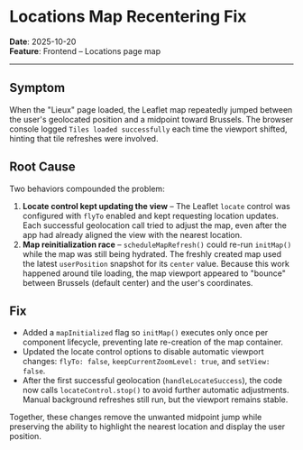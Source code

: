 # Locations Map Recentering Fix

**Date**: 2025-10-20  
**Feature**: Frontend – Locations page map

---

## Symptom

When the "Lieux" page loaded, the Leaflet map repeatedly jumped between the
user's geolocated position and a midpoint toward Brussels. The browser console
logged `Tiles loaded successfully` each time the viewport shifted, hinting that
tile refreshes were involved.

## Root Cause

Two behaviors compounded the problem:

1. **Locate control kept updating the view** – The Leaflet `locate` control was
   configured with `flyTo` enabled and kept requesting location updates. Each
   successful geolocation call tried to adjust the map, even after the app had
   already aligned the view with the nearest location.
2. **Map reinitialization race** – `scheduleMapRefresh()` could re-run `initMap()`
   while the map was still being hydrated. The freshly created map used the
   latest `userPosition` snapshot for its `center` value. Because this work
   happened around tile loading, the map viewport appeared to "bounce"
  between Brussels (default center) and the user's coordinates.

## Fix

- Added a `mapInitialized` flag so `initMap()` executes only once per component
  lifecycle, preventing late re-creation of the map container.
- Updated the locate control options to disable automatic viewport changes:
  `flyTo: false`, `keepCurrentZoomLevel: true`, and `setView: false`.
- After the first successful geolocation (`handleLocateSuccess`), the code now
  calls `locateControl.stop()` to avoid further automatic adjustments. Manual
  background refreshes still run, but the viewport remains stable.

Together, these changes remove the unwanted midpoint jump while preserving the
ability to highlight the nearest location and display the user position.
